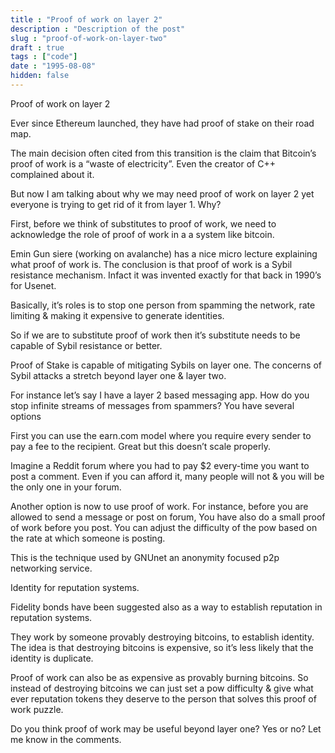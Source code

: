 ```yaml
---
title : "Proof of work on layer 2"
description : "Description of the post"
slug : "proof-of-work-on-layer-two"
draft : true
tags : ["code"]
date : "1995-08-08"
hidden: false
---
```


Proof of work on layer 2

Ever since Ethereum launched, they have had proof of stake on their road map.

The main decision often cited from this transition is the claim that Bitcoin’s proof of work is a “waste of electricity”.
Even the creator of C++ complained about it.

But now I am talking about why we may need proof of work on layer 2 yet everyone is trying to get rid of it from layer 1. Why?

First, before we think of substitutes to proof of work, we need to acknowledge the role of  proof of work in a a system like bitcoin.

Emin Gun siere (working on avalanche) has a nice micro lecture explaining what proof of work is. 
The conclusion is that proof of work is a Sybil resistance mechanism. Infact it was invented exactly for that back in 1990’s for Usenet.

Basically, it’s roles is to stop one person from spamming the network, rate limiting & making it expensive to generate identities.

So if we are to substitute proof of work then it’s substitute needs to be capable of Sybil resistance or better.

Proof of Stake is capable of  mitigating Sybils on layer one. 
The concerns of Sybil attacks a stretch beyond layer one & layer two.

For instance  let’s say I have a layer 2 based messaging app.  How do you stop infinite streams of messages from spammers?
You have several options 

First you can use the earn.com model where you require every sender to pay  a fee to the recipient. Great but this doesn’t scale properly.

Imagine a Reddit forum where you had to pay $2 every-time you want to post a comment. Even if you can afford it, many people will not & you will be the only one in your forum.

Another option is now to use proof of work. For instance, before you are   allowed to send a message or post on forum, You have also do a small proof of work before you post. 
You can adjust the difficulty of the pow based on the rate at which someone is posting.

This is the technique used by GNUnet an anonymity focused p2p networking service. 

Identity for reputation systems.

Fidelity bonds  have been suggested also as a way to establish reputation in reputation systems. 

They work by someone provably destroying bitcoins, to establish identity. The idea is that destroying bitcoins is expensive, so it’s less likely that the identity is duplicate.

Proof of work can also be as expensive as provably burning bitcoins.
So instead of destroying bitcoins we can just set a pow difficulty & give what ever reputation tokens they deserve to the person that solves this proof of work puzzle.

Do you think proof of work may be useful beyond layer one? Yes or no? Let me know in the comments.







